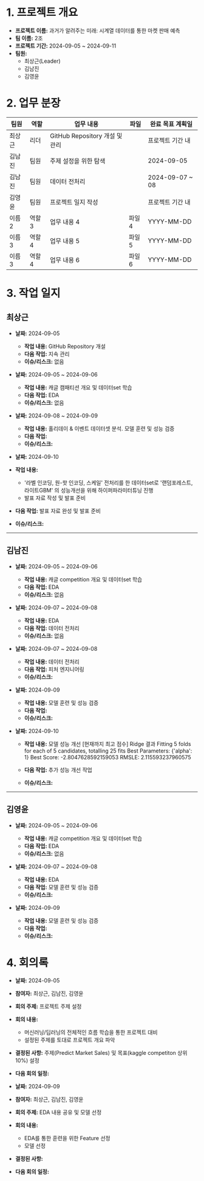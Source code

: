 # 1. 프로젝트 개요
- **프로젝트 이름:** 과거가 알려주는 미래: 시계열 데이터를 통한 마켓 판매 예측
- **팀 이름:** 2조
- **프로젝트 기간:** 2024-09-05 ~ 2024-09-11
- **팀원:**
  - 최상근(Leader)
  - 김남진
  - 김영윤

# 2. 업무 분장

| 팀원 | 역할 | 업무 내용 | 파일 | 완료 목표 계획일 |
| ---- | ---- | --------- | ---- |----------- |
| 최상근 | 리더 | GitHub Repository 개설 및 관리 | | 프로젝트 기간 내 |
| 김남진 | 팀원 | 주제 설정을 위한 탐색 |  | 2024-09-05 |
| 김남진 | 팀원 | 데이터 전처리 |  | 2024-09-07 ~ 08 |
| 김영윤 | 팀원 | 프로젝트 일지 작성 |  | 프로젝트 기간 내 |
| 이름 2 | 역할 3 | 업무 내용 4 | 파일4 | YYYY-MM-DD |
| 이름 3 | 역할 4 | 업무 내용 5 | 파일5 | YYYY-MM-DD |
| 이름 3 | 역할 4 | 업무 내용 6 | 파일6 | YYYY-MM-DD |

# 3. 작업 일지

## 최상근

- **날짜:** 2024-09-05
  - **작업 내용:** GitHub Repository 개설
  - **다음 작업:** 지속 관리
  - **이슈/리스크:** 없음

- **날짜:** 2024-09-05 ~ 2024-09-06
  - **작업 내용:** 캐글 캠패티션 개요 및 데이터set 학습
  - **다음 작업:** EDA
  - **이슈/리스크:** 없음

- **날짜:** 2024-09-08 ~ 2024-09-09
  - **작업 내용:** 홀리데이 & 이벤트 데이터셋 분석. 모델 훈련 및 성능 검증
  - **다음 작업:** 
  - **이슈/리스크:**

 - **날짜:** 2024-09-10
  - **작업 내용:**
    - '라벨 인코딩, 원-핫 인코딩, 스케일' 전처리를 한 데이터set로 '랜덤포레스트, 라이트GBM' 의 성능개선을 위해 하이퍼파라미터튜닝 진행
    - 발표 자료 작성 및 발표 준비 
  - **다음 작업:** 발표 자료 완성 및 발표 준비
  - **이슈/리스크:**

 
---

## 김남진

- **날짜:** 2024-09-05 ~ 2024-09-06
  - **작업 내용:** 캐글 competition 개요 및 데이터set 학습
  - **다음 작업:** EDA
  - **이슈/리스크:** 없음

- **날짜:** 2024-09-07 ~ 2024-09-08
  - **작업 내용:** EDA
  - **다음 작업:** 데이터 전처리
  - **이슈/리스크:** 없음

- **날짜:** 2024-09-07 ~ 2024-09-08
  - **작업 내용:** 데이터 전처리
  - **다음 작업:** 피처 엔지니어링
  - **이슈/리스크:** 

- **날짜:** 2024-09-09
  - **작업 내용:** 모델 훈련 및 성능 검증
  - **다음 작업:** 
  - **이슈/리스크:** 

- **날짜:** 2024-09-10
  - **작업 내용:** 모델 성능 개선
  [현재까지 최고 점수]
Ridge 결과
Fitting 5 folds for each of 5 candidates, totalling 25 fits
Best Parameters: {'alpha': 1}
Best Score: -2.8047628592159053
RMSLE: 2.115593237960575
    
  - **다음 작업:** 추가 성능 개선 작업
  - **이슈/리스크:** 


---

## 김영윤

- **날짜:** 2024-09-05 ~ 2024-09-06
  - **작업 내용:** 캐글 competition 개요 및 데이터set 학습
  - **다음 작업:** EDA
  - **이슈/리스크:** 없음

- **날짜:** 2024-09-07 ~ 2024-09-08
  - **작업 내용:** EDA
  - **다음 작업:** 모델 훈련 및 성능 검증
  - **이슈/리스크:** 


- **날짜:** 2024-09-09
  - **작업 내용:** 모델 훈련 및 성능 검증
  - **다음 작업:** 
  - **이슈/리스크:** 



# 4. 회의록
- **날짜:** 2024-09-05
- **참여자:** 최상근, 김남진, 김영윤
- **회의 주제:** 프로젝트 주제 설정
- **회의 내용:**
  - 머신러닝/딥러닝의 전체적인 흐름 학습을 통한 프로젝트 대비
  - 설정된 주제를 토대로 프로젝트 개요 파악
- **결정된 사항:** 주제(Predict Market Sales) 및 목표(kaggle competiton 상위 10%) 설정
- **다음 회의 일정:** 

- **날짜:** 2024-09-09
- **참여자:** 최상근, 김남진, 김영윤
- **회의 주제:** EDA 내용 공유 및 모델 선정
- **회의 내용:**
  - EDA를 통한 훈련을 위한 Feature 선정
  - 모델 선정
- **결정된 사항:** 
- **다음 회의 일정:**

